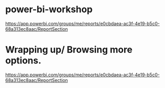 # power-bi-workshop

https://app.powerbi.com/groups/me/reports/e0cbdaea-ac3f-4e19-b5c0-68a313ec8aac/ReportSection

# Wrapping up/ Browsing more options.

https://app.powerbi.com/groups/me/reports/e0cbdaea-ac3f-4e19-b5c0-68a313ec8aac/ReportSection